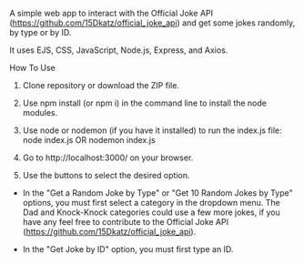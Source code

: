 A simple web app to interact with the Official Joke API (https://github.com/15Dkatz/official_joke_api) and get some jokes randomly, by type or by ID.

It uses EJS, CSS, JavaScript, Node.js, Express, and Axios.

How To Use
1. Clone repository or download the ZIP file.

2. Use npm install (or npm i) in the command line to install the node modules.
  
3. Use node or nodemon (if you have it installed) to run the index.js file: node index.js OR nodemon index.js

4. Go to http://localhost:3000/ on your browser.

5. Use the buttons to select the desired option.
- In the "Get a Random Joke by Type" or "Get 10 Random Jokes by Type" options, you must first select a category in the dropdown menu.
The Dad and Knock-Knock categories could use a few more jokes, if you have any feel free to contribute to the Official Joke API (https://github.com/15Dkatz/official_joke_api).

- In the "Get Joke by ID" option, you must first type an ID.
